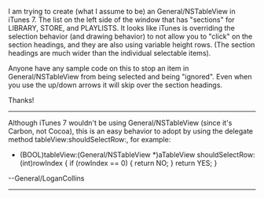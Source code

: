 I am trying to create (what I assume to be) an General/NSTableView in iTunes 7.  The list on the left side of the window that has "sections" for LIBRARY, STORE, and PLAYLISTS.  It looks like iTunes is overriding the selection behavior (and drawing behavior) to not allow you to "click" on the section headings, and they are also using variable height rows.  (The section headings are much wider than the individual selectable items).

Anyone have any sample code on this to stop an item in General/NSTableView from being selected and being "ignored".  Even when you use the up/down arrows it will skip over the section headings.

Thanks!

----

Although iTunes 7 wouldn't be using General/NSTableView (since it's Carbon, not Cocoa), this is an easy behavior to adopt by using the delegate method tableView:shouldSelectRow:, for example:

    
- (BOOL)tableView:(General/NSTableView *)aTableView shouldSelectRow:(int)rowIndex {
     if (rowIndex == 0) {
          return NO;
     }
     return YES;
}


--General/LoganCollins

----